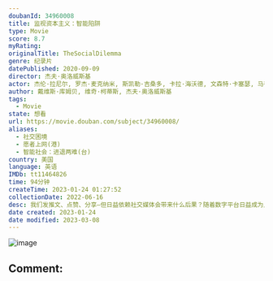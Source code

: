 ```yaml
---
doubanId: 34960008
title: 监视资本主义：智能陷阱
type: Movie
score: 8.7
myRating: 
originalTitle: TheSocialDilemma
genre: 纪录片
datePublished: 2020-09-09
director: 杰夫·奥洛威斯基
actor: 杰伦·拉尼尔, 罗杰·麦克纳米, 斯凯勒·吉桑多, 卡拉·海沃德, 文森特·卡塞瑟, 马蒂·林赛, undefined, undefined
author: 戴维斯·库姆贝, 维奇·柯蒂斯, 杰夫·奥洛威斯基
tags:
  - Movie
state: 想看
url: https://movie.douban.com/subject/34960008/
aliases:
  - 社交困境
  - 愿者上网(港)
  - 智能社会：进退两难(台)
country: 美国
language: 英语
IMDb: tt11464826
time: 94分钟
createTime: 2023-01-24 01:27:52
collectionDate: 2022-06-16
desc: 我们发推文、点赞、分享—但日益依赖社交媒体会带来什么后果？随着数字平台日益成为人们保持联系的重要方式，硅谷内部人士通过暴露屏幕另一侧的隐藏内容，揭示了社交媒体如何重新改写文明。
date created: 2023-01-24
date modified: 2023-03-08
---
```


![image](p2618618715.jpg)

Comment:
---
